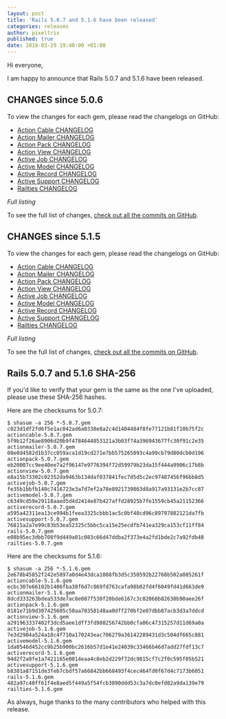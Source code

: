 ```yaml
---
layout: post
title: 'Rails 5.0.7 and 5.1.6 have been released'
categories: releases
author: pixeltrix
published: true
date: 2018-03-29 19:40:00 +01:00
---
```

Hi everyone,

I am happy to announce that Rails 5.0.7 and 5.1.6 have been released.


## CHANGES since 5.0.6

To view the changes for each gem, please read the changelogs on GitHub:
  
* [Action Cable CHANGELOG](https://github.com/rails/rails/blob/v5.0.7/actioncable/CHANGELOG.md)  
* [Action Mailer CHANGELOG](https://github.com/rails/rails/blob/v5.0.7/actionmailer/CHANGELOG.md)  
* [Action Pack CHANGELOG](https://github.com/rails/rails/blob/v5.0.7/actionpack/CHANGELOG.md)  
* [Action View CHANGELOG](https://github.com/rails/rails/blob/v5.0.7/actionview/CHANGELOG.md)  
* [Active Job CHANGELOG](https://github.com/rails/rails/blob/v5.0.7/activejob/CHANGELOG.md)  
* [Active Model CHANGELOG](https://github.com/rails/rails/blob/v5.0.7/activemodel/CHANGELOG.md)  
* [Active Record CHANGELOG](https://github.com/rails/rails/blob/v5.0.7/activerecord/CHANGELOG.md)  
* [Active Support CHANGELOG](https://github.com/rails/rails/blob/v5.0.7/activesupport/CHANGELOG.md)  
* [Railties CHANGELOG](https://github.com/rails/rails/blob/v5.0.7/railties/CHANGELOG.md)  

*Full listing*

To see the full list of changes, [check out all the commits on
GitHub](https://github.com/rails/rails/compare/v5.0.6...v5.0.7).
  
## CHANGES since 5.1.5

To view the changes for each gem, please read the changelogs on GitHub:
  
* [Action Cable CHANGELOG](https://github.com/rails/rails/blob/v5.1.6/actioncable/CHANGELOG.md)  
* [Action Mailer CHANGELOG](https://github.com/rails/rails/blob/v5.1.6/actionmailer/CHANGELOG.md)  
* [Action Pack CHANGELOG](https://github.com/rails/rails/blob/v5.1.6/actionpack/CHANGELOG.md)  
* [Action View CHANGELOG](https://github.com/rails/rails/blob/v5.1.6/actionview/CHANGELOG.md)  
* [Active Job CHANGELOG](https://github.com/rails/rails/blob/v5.1.6/activejob/CHANGELOG.md)  
* [Active Model CHANGELOG](https://github.com/rails/rails/blob/v5.1.6/activemodel/CHANGELOG.md)  
* [Active Record CHANGELOG](https://github.com/rails/rails/blob/v5.1.6/activerecord/CHANGELOG.md)  
* [Active Support CHANGELOG](https://github.com/rails/rails/blob/v5.1.6/activesupport/CHANGELOG.md)  
* [Railties CHANGELOG](https://github.com/rails/rails/blob/v5.1.6/railties/CHANGELOG.md)  

*Full listing*

To see the full list of changes, [check out all the commits on
GitHub](https://github.com/rails/rails/compare/v5.1.5...v5.1.6).
  
## Rails 5.0.7 and 5.1.6 SHA-256

If you'd like to verify that your gem is the same as the one I've uploaded,
please use these SHA-256 hashes.

Here are the checksums for 5.0.7:

```
$ shasum -a 256 *-5.0.7.gem
c023d1df2fd6f5e1ac042ad6a0338e8a2c4d1404484f8fe77121b81f10b75f2c  actioncable-5.0.7.gem
5f9b12f26ae8906d20b9f4784644853121a3b03f74a396943677fc30f91c2e35  actionmailer-5.0.7.gem
08e0d4582d1b37cc059aca1d19cd271e7bb575265093c4a99cb79d80dcb0d196  actionpack-5.0.7.gem
eb20007cc9ee40ee7a2f96147e9776394f72d59979b23da15f444a9906c17b8b  actionview-5.0.7.gem
e8a15b73302c02352da9463b134daf037841fec7d5d5c2ec97487456f96bb8d5  activejob-5.0.7.gem
fe35b1bbfb140c7416723e3a7d7ef2a78e8921739863d8a917a93131e2b7cc87  activemodel-5.0.7.gem
c6349cd59e29118aaed5d4d2414e87b427affd28925b7fe1559cb45a21152366  activerecord-5.0.7.gem
a595a42311ea13ce994b1feea3325cbbb1ac5c0bf40cd96c89797882121da7fb  activesupport-5.0.7.gem
76815a2a7e99c83b53ea52325c5bbc5ca15e25ecdfb741ea329ca153cf11ff84  rails-5.0.7.gem
e08b95ec3dbb708f9d449a01c083c66d47ddba2f373e4a2fd1bde2c7a92fdb48  railties-5.0.7.gem
```

Here are the checksums for 5.1.6:

```
$ shasum -a 256 *-5.1.6.gem
2e678b45852f242e5897a0d4e43dca1088fb3d5c350592b22768b502a085261f  actioncable-5.1.6.gem
ecbc307e66102b1406fba38f6d7c869fd763cafa98b02fd4f6049fd41d663de9  actionmailer-5.1.6.gem
8dcd333263bdea533de7ac8e087f530f20bde6167c3c02060b82630b90aee26f  actionpack-5.1.6.gem
0181e71b9d307425605c50aa70358148aa0dff270bf2e07dbb87acb3d3a7ddcd  actionview-5.1.6.gem
a291963337402f3dcd5aee1dff3fd980256742bb0cfa06c47315257d11d69a0a  activejob-5.1.6.gem
7e3d2904a524a18c4f710a170243eac706279a36142289431d3c504df665c881  activemodel-5.1.6.gem
1da0546d452cc9b25b900bc2616b57d1e41e24039c33466b46d7add27fdf13c7  activerecord-5.1.6.gem
94d2f2a9fe1a7421165e0014eaa4c8eb2d229f72dc9815cf7c2f0c595f05b521  activesupport-5.1.6.gem
b8301a87151de3feb7cbdf57a66842bb668493f4cec464fd0f67d4c7173b6051  rails-5.1.6.gem
482a97c40ff61f4e8aed5f449a5f54fcb3890ddd53c3a7dc0efd02a9da139e79  railties-5.1.6.gem
```

As always, huge thanks to the many contributors who helped with this release.
